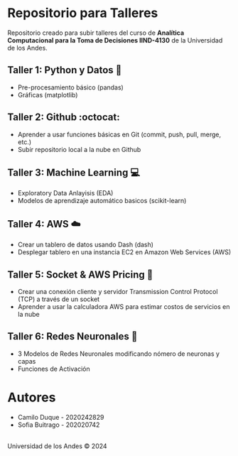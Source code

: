 # Repositorio para Talleres
Repositorio creado para subir talleres del curso de **Analítica Computacional para la Toma de Decisiones IIND-4130** de la Universidad de los Andes. <br>

## Taller 1: Python y Datos 🐍
- Pre-procesamiento básico (pandas)
- Gráficas (matplotlib)

## Taller 2: Github :octocat:
- Aprender a usar funciones básicas en Git (commit, push, pull, merge, etc.)
- Subir repositorio local a la nube en Github

## Taller 3: Machine Learning 💻
- Exploratory Data Anlayisis (EDA)
- Modelos de aprendizaje automático basicos (scikit-learn)

## Taller 4: AWS ☁️
- Crear un tablero de datos usando Dash (dash)
- Desplegar tablero en una instancia EC2 en Amazon Web Services (AWS)

## Taller 5: Socket & AWS Pricing 🔌
- Crear una conexión cliente y servidor Transmission Control Protocol (TCP) a través de un socket
- Aprender a usar la calculadora AWS para estimar costos de servicios en la nube

## Taller 6: Redes Neuronales 🧠
- 3 Modelos de Redes Neuronales modificando nómero de neuronas y capas
- Funciones de Activación
  
# Autores
- Camilo Duque - 2020242829
- Sofia Buitrago - 202020742 <br>
<br>
Universidad de los Andes &copy; 2024

